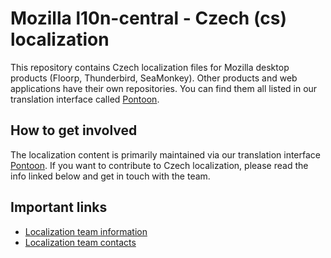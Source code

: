 # Mozilla l10n-central - Czech (cs) localization

This repository contains Czech localization files for Mozilla desktop products
(Floorp, Thunderbird, SeaMonkey). Other products and web applications have
their own repositories. You can find them all listed in our translation interface
called [Pontoon](https://pontoon.mozilla.org/cs/).

## How to get involved

The localization content is primarily maintained via our translation interface
[Pontoon](https://pontoon.mozilla.org/cs/). If you want to contribute to Czech
localization, please read the info linked below and get in touch with the team.

## Important links

- [Localization team information](https://pontoon.mozilla.org/cs/info/)
- [Localization team contacts](https://wiki.mozilla.org/L10n:Teams:cs)
